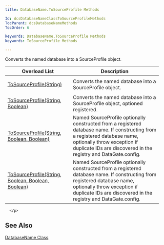 ```yaml
---
title: DatabaseName.ToSourceProfile Methods

Id: dcsDatabaseNameClassToSourceProfileMethods
TocParent: dcsDatabaseNameMethods
TocOrder: 6

keywords: DatabaseName.ToSourceProfile Methods
keywords: ToSourceProfile Methods

---
```


Converts the named database into a SourceProfile object.



| Overload List | Description |
| ---- | ---- |
| <p> [ToSourceProfile(String)](database-name-class-to_source-profile-method1.html) | Converts the named database into a SourceProfile object. |
| [ToSourceProfile(String, Boolean)](database-name-class-to_source-profile-method2.html) | Converts the named database into a SourceProfile object, optioned registered. |
| [ToSourceProfile(String, Boolean, Boolean)](database-name-class-to_source-profile-method3.html) | Named SourceProfile optionally constructed from a registered database name. If constructing from a registered database name, optionally throw exception if duplicate IDs are discovered in the registry and DataGate.config. |
| [ToSourceProfile(String, Boolean, Boolean, Boolean)](database-name-class-to_source-profile-method3.html) | Named SourceProfile optionally constructed from a registered database name. If constructing from registered database name, optionally throw exception if duplicate IDs are discovered in the registry and DataGate.config. |


      </p>

## See Also


[DatabaseName Class](database-name-class.html)

